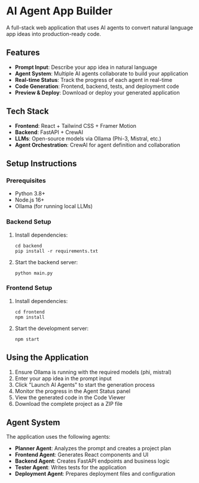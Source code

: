 # AI Agent App Builder

A full-stack web application that uses AI agents to convert natural language app ideas into production-ready code.

## Features

- **Prompt Input**: Describe your app idea in natural language
- **Agent System**: Multiple AI agents collaborate to build your application
- **Real-time Status**: Track the progress of each agent in real-time
- **Code Generation**: Frontend, backend, tests, and deployment code
- **Preview & Deploy**: Download or deploy your generated application

## Tech Stack

- **Frontend**: React + Tailwind CSS + Framer Motion
- **Backend**: FastAPI + CrewAI
- **LLMs**: Open-source models via Ollama (Phi-3, Mistral, etc.)
- **Agent Orchestration**: CrewAI for agent definition and collaboration

## Setup Instructions

### Prerequisites

- Python 3.8+
- Node.js 16+
- Ollama (for running local LLMs)

### Backend Setup

1. Install dependencies:
   ```
   cd backend
   pip install -r requirements.txt
   ```

2. Start the backend server:
   ```
   python main.py
   ```

### Frontend Setup

1. Install dependencies:
   ```
   cd frontend
   npm install
   ```

2. Start the development server:
   ```
   npm start
   ```

## Using the Application

1. Ensure Ollama is running with the required models (phi, mistral)
2. Enter your app idea in the prompt input
3. Click "Launch AI Agents" to start the generation process
4. Monitor the progress in the Agent Status panel
5. View the generated code in the Code Viewer
6. Download the complete project as a ZIP file

## Agent System

The application uses the following agents:

- **Planner Agent**: Analyzes the prompt and creates a project plan
- **Frontend Agent**: Generates React components and UI
- **Backend Agent**: Creates FastAPI endpoints and business logic
- **Tester Agent**: Writes tests for the application
- **Deployment Agent**: Prepares deployment files and configuration
